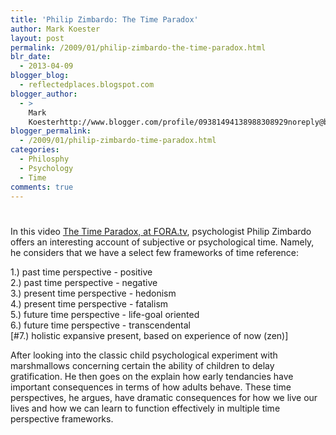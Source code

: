 ```yaml
---
title: 'Philip Zimbardo: The Time Paradox'
author: Mark Koester
layout: post
permalink: /2009/01/philip-zimbardo-the-time-paradox.html
blr_date:
  - 2013-04-09
blogger_blog:
  - reflectedplaces.blogspot.com
blogger_author:
  - >
    Mark
    Koesterhttp://www.blogger.com/profile/09381494138988308929noreply@blogger.com
blogger_permalink:
  - /2009/01/philip-zimbardo-time-paradox.html
categories:
  - Philosphy
  - Psychology
  - Time
comments: true
---
```

# 

In this video [The Time Paradox, at FORA.tv](http://fora.tv/2008/11/12/Philip_Zimbardo_The_Time_Paradox), psychologist Philip Zimbardo offers an interesting account of subjective or psychological time. Namely, he considers that we have a select few frameworks of time reference:

1.) past time perspective - positive  
2.) past time perspective - negative  
3.) present time perspective - hedonism  
4.) present time perspective - fatalism  
5.) future time perspective - life-goal oriented  
6.) future time perspective - transcendental  
[#7.) holistic expansive present, based on experience of now (zen)]

After looking into the classic child psychological experiment with marshmallows concerning certain the ability of children to delay gratification. He then goes on the explain how early tendancies have important consequences in terms of how adults behave. These time perspectives, he argues, have dramatic consequences for how we live our lives and how we can learn to function effectively in multiple time perspective frameworks.